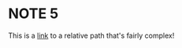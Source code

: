# NOTE 5

This is a [link](../../even_more_notes/Note3.md) to a relative path that's fairly complex!
